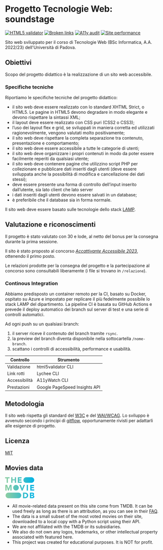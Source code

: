# Progetto Tecnologie Web: soundstage

[![HTML5 validator](https://github.com/ggardin/tecweb/actions/workflows/validate-html.yml/badge.svg)](https://github.com/ggardin/tecweb/actions/workflows/validate-html.yml)
[![Broken links](https://github.com/ggardin/tecweb/actions/workflows/check-broken-links.yml/badge.svg)](https://github.com/ggardin/tecweb/actions/workflows/check-broken-links.yml)
[![A11y audit](https://github.com/ggardin/tecweb/actions/workflows/a11y-audit.yml/badge.svg)](https://github.com/ggardin/tecweb/actions/workflows/a11y-audit.yml)
[![Site performance](https://github.com/ggardin/tecweb/actions/workflows/check-pagespeed-performance.yml/badge.svg)](https://github.com/ggardin/tecweb/actions/workflows/check-pagespeed-performance.yml)

Sito web sviluppato per il corso di Tecnologie Web (BSc Informatica, A.A. 2022/23) dell'Università di Padova.

## Obiettivi

Scopo del progetto didattico è la realizzazione di un sito web accessibile.

### Specifiche tecniche

Riportiamo le specifiche tecniche del progetto didattico:

- il sito web deve essere realizzato con lo standard XHTML Strict, o HTML5. Le pagine in HTML5 devono degradare in modo elegante e devono rispettare la sintassi XML;
- il layout deve essere realizzato con CSS puri (CSS2 o CSS3);
- l’uso dei layout flex e grid, se sviluppati in maniera corretta ed utilizzati ragionevolmente, vengono valutati molto positivamente;
- il sito web deve rispettare la completa separazione tra contenuto, presentazione e comportamento;
- il sito web deve essere accessibile a tutte le categorie di utenti;
- il sito web deve organizzare i propri contenuti in modo da poter essere facilmente reperiti da qualsiasi utente;
- il sito web deve contenere pagine che utilizzino script PHP per collezionare e pubblicare dati inseriti dagli utenti (deve essere sviluppata anche la possibilità di modifica e cancellazione dei dati stessi);
- deve essere presente una forma di controllo dell’input inserito dall’utente, sia lato client che lato server
- i dati inseriti dagli utenti devono essere salvati in un database;
- è preferibile che il database sia in forma normale.

Il sito web deve essere basato sulle tecnologie dello stack [LAMP](https://it.wikipedia.org/wiki/LAMP).

## Valutazione e riconoscimenti

Il progetto è stato valutato con 30 e lode, al netto del bonus per la consegna durante la prima sessione.

Il sito è stato proposto al concorso [*Accattivante Accessibile 2023*](https://ilbolive.unipd.it/it/event/accattivante-accessibile-concorso-abilita), ottenendo il primo posto.

Le relazioni prodotte per la consegna del progetto e la partecipazione al concorso sono consultabili liberamente (i file si trovano in `/relazione`).

### Continous Integration

Abbiamo predisposto un container remoto per la CI, basato su Docker, ospitato su Azure e impostato per replicare il più fedelmente possibile lo stack LAMP del dipartimento. La pipeline CI è basata su GitHub Actions e prevede il deploy automatico dei branch sul server di test e una serie di controlli automatici.

Ad ogni push su un qualsiasi branch:
1. il server riceve il contenuto del branch tramite `rsync`.
1. la preview del branch diventa disponibile nella sottocartella `/nome-branch`.
1. scattano i controlli di accessibilità, performance e usabilità.

| Controllo     | Strumento                     |
|---------------|-------------------------------|
| Validazione   | html5validator CLI            |
| Link rotti    | Lychee CLI                    |
| Accessibilità | A11yWatch CLI                 |
| Prestazioni   | Google PageSpeed Insights API |

## Metodologia

Il sito web rispetta gli standard del [W3C](https://www.w3.org/) e del [WAI/WCAG](https://www.w3.org/WAI/standards-guidelines/wcag/). Lo sviluppo è avvenuto secondo i principi di [gitflow](https://nvie.com/posts/a-successful-git-branching-model/), opportunamente rivisti per adattarli alle esigenze di progetto.

## Licenza

[MIT](LICENSE)

## Movies data

<img alt="TMDB attribution" src="img/tmdb.svg" width="96">

- All movie-related data present on this site come from TMDB. It can be used freely as long as there is an attribution, as you can see in their [FAQ](https://www.themoviedb.org/about/logos-attribution).
- The data is a small subset of the most voted movies on their site, downloaded to a local copy with a Python script using their API.
- We are not affiliated with the TMDB or its subsidiaries.
- We also do not own any logos, trademarks, or other intellectual property associated with featured here.
- This project was created for educational purposes. It is NOT for profit.
